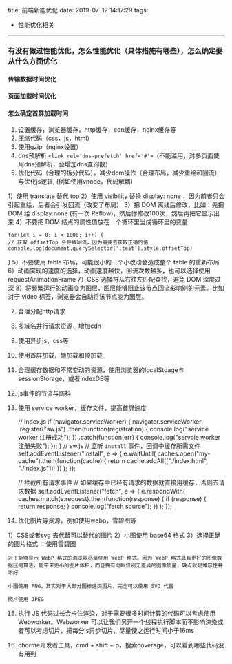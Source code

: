 title: 前端新能优化
date: 2019-07-12 14:17:29
tags:
- 性能优化相关
---

### 有没有做过性能优化，怎么性能优化（具体措施有哪些），怎么确定要从什么方面优化

#### 传输数据时间优化

#### 页面加载时间优化

#### 怎么确定首屏加载时间




1. 设置缓存，浏览器缓存，http缓存，cdn缓存，nginx缓存等
2. 压缩代码（css，js，html）
4. 使用gzip（nginx设置）
5. dns预解析 `<link rel='dns-prefetch' href='#'>`（不能滥用，对多页面使用dns预解析，会增加dns查询数）
6. 优化代码（合理的拆分代码），减少dom操作（合理布局，减少重绘和回流）与优化js逻辑, (例如使用vnode，代码解耦)

1）使用 translate 替代 top
2）使用 visibility 替换 display: none ，因为前者只会引起重绘，后者会引发回流（改变了布局）
3）把 DOM 离线后修改，比如：先把 DOM 给 display:none (有一次 Reflow)，然后你修改100次，然后再把它显示出来
4）不要把 DOM 结点的属性值放在一个循环里当成循环里的变量

    for(let i = 0; i < 1000; i++) {
    // 获取 offsetTop 会导致回流，因为需要去获取正确的值
    console.log(document.querySelector('.test').style.offsetTop)
}
5）不要使用 table 布局，可能很小的一个小改动会造成整个 table 的重新布局
6）动画实现的速度的选择，动画速度越快，回流次数越多，也可以选择使用 requestAnimationFrame
7）CSS 选择符从右往左匹配查找，避免 DOM 深度过深
8）将频繁运行的动画变为图层，图层能够阻止该节点回流影响别的元素。比如对于 video 标签，浏览器会自动将该节点变为图层。

7. 合理分配http请求 
8. 多域名并行请求资源，增加cdn
9. 使用异步js，css等
10. 使用首屏加载，懒加载和预加载
11. 合理缓存数据和不常变动的资源，使用浏览器的localStoage与sessionStorage，或者indexDB等
12. js事件的节流与防抖
13. 使用 service worker，缓存文件，提高首屏速度

    // index.js
    if (navigator.serviceWorker) {
    navigator.serviceWorker
        .register("sw.js")
        .then(function(registration) {
        console.log("service worker 注册成功");
        })
        .catch(function(err) {
        console.log("servcie worker 注册失败");
        });
    }
    // sw.js
    // 监听 `install` 事件，回调中缓存所需文件
    self.addEventListener("install", e => {
    e.waitUntil(
        caches.open("my-cache").then(function(cache) {
        return cache.addAll(["./index.html", "./index.js"]);
        })
    );
    });

    // 拦截所有请求事件
    // 如果缓存中已经有请求的数据就直接用缓存，否则去请求数据
    self.addEventListener("fetch", e => {
    e.respondWith(
        caches.match(e.request).then(function(response) {
        if (response) {
            return response;
        }
        console.log("fetch source");
        })
    );
    });

14. 优化图片等资源，例如使用webp，雪碧图等

1）CSS或者svg 去代替可以替代的图片
2）小图使用 base64 格式
3）选择正确的图片格式：
    使用雪碧图

    对于能够显示 WebP 格式的浏览器尽量使用 WebP 格式。因为 WebP 格式具有更好的图像数据压缩算法，能带来更小的图片体积，而且拥有肉眼识别无差异的图像质量，缺点就是兼容性并不好

    小图使用 PNG，其实对于大部分图标这类图片，完全可以使用 SVG 代替

    照片使用 JPEG

15. 执行 JS 代码过长会卡住渲染，对于需要很多时间计算的代码可以考虑使用 Webworker。Webworker 可以让我们另开一个线程执行脚本而不影响渲染或者可以考虑切片，把每分js异步切片，尽量使之运行时间小于16ms

16. chorme开发者工具，cmd + shift + p，搜索coverage，可以看到哪些代码没有用到